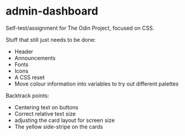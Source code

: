 # admin-dashboard
Self-test/assignment for The Odin Project, focused on CSS.

Stuff that still just needs to be done:
- Header
- Announcements
- Fonts
- Icons
- A CSS reset
- Move colour information into variables to try out different palettes

Backtrack points:
- Centering text on buttons
- Correct relative text size
- adjusting the card layout for screen size
- The yellow side-stripe on the cards